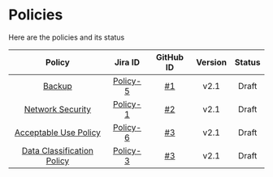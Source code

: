 # Policies

Here are the policies and its status

|                                                                   Policy                                                                  |                           Jira ID                           |                                GitHub ID                                | Version | Status |
|:-----------------------------------------------------------------------------------------------------------------------------------------:|:-----------------------------------------------------------:|:-----------------------------------------------------------------------:|:-------:|:------:|
|                   [Backup](https://github.com/filetrust/Glasswall-Security-Policies/blob/master/policies/backup-policy)                   | [Policy-5](https://glasswall.atlassian.net/browse/POLICY-5) | [#1](https://github.com/filetrust/Glasswall-Security-Policies/issues/1) |   v2.1  |  Draft |
|           [Network Security](https://github.com/filetrust/Glasswall-Security-Policies/blob/master/policies/network-security.md)           | [Policy-1](https://glasswall.atlassian.net/browse/POLICY-1) | [#2](https://github.com/filetrust/Glasswall-Security-Policies/issues/2) |   v2.1  |  Draft |
|      [Acceptable Use Policy](https://github.com/filetrust/Glasswall-Security-Policies/blob/master/policies/acceptable-use-policy.md)      | [Policy-6](https://glasswall.atlassian.net/browse/POLICY-6) | [#3](https://github.com/filetrust/Glasswall-Security-Policies/issues/3) |   v2.1  |  Draft |
| [Data Classification Policy](https://github.com/filetrust/Glasswall-Security-Policies/blob/master/policies/data-classification-policy.md) | [Policy-3](https://glasswall.atlassian.net/browse/POLICY-3) | [#3](https://github.com/filetrust/Glasswall-Security-Policies/issues/4) |   v2.1  | Draft  |
